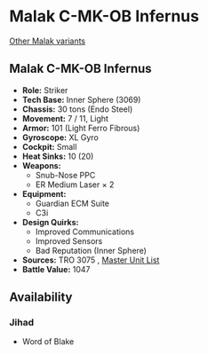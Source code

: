 # Malak C-MK-OB Infernus 

[Other Malak variants](../malak.md) 

## Malak C-MK-OB Infernus 

- **Role:** Striker 
- **Tech Base:** Inner Sphere (3069) 
- **Chassis:** 30 tons (Endo Steel) 
- **Movement:** 7 / 11, Light 
- **Armor:** 101 (Light Ferro Fibrous) 
- **Gyroscope:** XL Gyro 
- **Cockpit:** Small 
- **Heat Sinks:** 10 (20) 
- **Weapons:** 
  - Snub-Nose PPC 
  - ER Medium Laser × 2 
- **Equipment:** 
  - Guardian ECM Suite 
  - C3i 
- **Design Quirks:** 
  - Improved Communications 
  - Improved Sensors 
  - Bad Reputation (Inner Sphere) 
- **Sources:** TRO 3075 , [Master Unit List](http://masterunitlist.info/Unit/Details/1996) 
- **Battle Value:** 1047 

## Availability 

### Jihad 

- Word of Blake 

